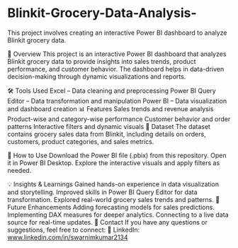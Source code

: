 # Blinkit-Grocery-Data-Analysis-
This project involves creating an interactive Power BI dashboard to analyze Blinkit grocery data. 

📌 Overview
This project is an interactive Power BI dashboard that analyzes Blinkit grocery data to provide insights into sales trends, product performance, and customer behavior. The dashboard helps in data-driven decision-making through dynamic visualizations and reports.

🛠️ Tools Used
Excel – Data cleaning and preprocessing
Power BI Query Editor – Data transformation and manipulation
Power BI – Data visualization and dashboard creation
📊 Features
Sales trends and revenue analysis
Product-wise and category-wise performance
Customer behavior and order patterns
Interactive filters and dynamic visuals
📁 Dataset
The dataset contains grocery sales data from Blinkit, including details on orders, customers, product categories, and sales metrics. 

🔧 How to Use
Download the Power BI file (.pbix) from this repository.
Open it in Power BI Desktop.
Explore the interactive visuals and apply filters as needed.

💡 Insights & Learnings
Gained hands-on experience in data visualization and storytelling.
Improved skills in Power BI Query Editor for data transformation.
Explored real-world grocery sales trends and patterns.
📌 Future Enhancements
Adding forecasting models for sales predictions.
Implementing DAX measures for deeper analytics.
Connecting to a live data source for real-time updates.
📢 Contact
If you have any questions or suggestions, feel free to connect:
🔗 LinkedIn: www.linkedin.com/in/swarnimkumar2134

